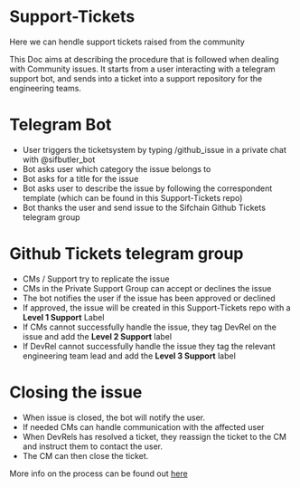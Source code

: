 # Support-Tickets
Here we can hendle support tickets raised from the community

This Doc aims at describing the procedure that is followed when dealing with Community issues.
It starts from a user interacting with a telegram support bot, and sends into a ticket into a support repository for the engineering teams.

# Telegram Bot

- User triggers the ticketsystem by typing /github_issue in a private chat with @sifbutler_bot 
- Bot asks user which category the issue belongs to
- Bot asks for a title for the issue
- Bot asks user to describe the issue by following the correspondent template (which can be found in this Support-Tickets repo)
- Bot thanks the user and send issue to the Sifchain Github Tickets telegram group

# Github Tickets telegram group

- CMs / Support try to replicate the issue
- CMs in the Private Support Group can accept or declines the issue
- The bot notifies the user if the issue has been approved or declined
- If approved, the issue will be created in this Support-Tickets repo with a **Level 1 Support** Label
- If CMs cannot successfully handle the issue, they tag DevRel on the issue and add the **Level 2 Support** label
- If DevRel cannot successfully handle the issue they tag the relevant engineering team lead and add the **Level 3 Support** label


# Closing the issue

- When issue is closed, the bot will notify the user. 
- If needed CMs can handle communication with the affected user
- When DevRels has resolved a ticket, they reassign the ticket to the CM and instruct them to contact the user.
- The CM can then close the ticket.


More info on the process can be found out [here](https://www.notion.so/Support-Guidelines-055f42e061764de29202fdd8f2972934)
